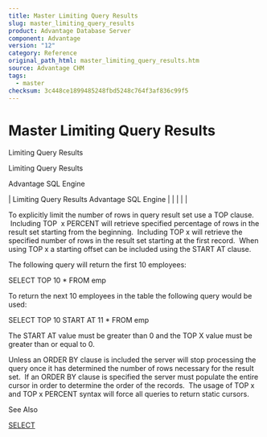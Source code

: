 ```yaml
---
title: Master Limiting Query Results
slug: master_limiting_query_results
product: Advantage Database Server
component: Advantage
version: "12"
category: Reference
original_path_html: master_limiting_query_results.htm
source: Advantage CHM
tags:
  - master
checksum: 3c448ce1899485248fbd5248c764f3af836c99f5
---
```


# Master Limiting Query Results

Limiting Query Results

Limiting Query Results

Advantage SQL Engine

| Limiting Query Results  Advantage SQL Engine |  |  |  |  |

To explicitly limit the number of rows in query result set use a TOP clause.  Including TOP  x PERCENT will retrieve specified percentage of rows in the result set starting from the beginning.  Including TOP x will retrieve the specified number of rows in the result set starting at the first record.  When using TOP x a starting offset can be included using the START AT clause.

The following query will return the first 10 employees:

SELECT TOP 10 \* FROM emp

To return the next 10 employees in the table the following query would be used:

SELECT TOP 10 START AT 11 \* FROM emp

The START AT value must be greater than 0 and the TOP X value must be greater than or equal to 0.

Unless an ORDER BY clause is included the server will stop processing the query once it has determined the number of rows necessary for the result set.  If an ORDER BY clause is specified the server must populate the entire cursor in order to determine the order of the records.  The usage of TOP x and TOP x PERCENT syntax will force all queries to return static cursors.

See Also

[SELECT](master_select.md)
